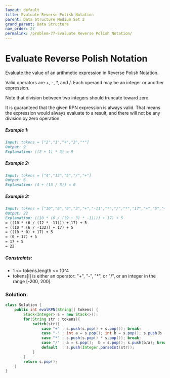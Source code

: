 ```yaml
---
layout: default
title: Evaluate Reverse Polish Notation
parent: Data Structure Medium Set 2
grand_parent: Data Structure
nav_order: 27
permalink: /problem-77-Evaluate Reverse Polish Notation/
---
```

# Evaluate Reverse Polish Notation
Evaluate the value of an arithmetic expression in Reverse Polish Notation.

Valid operators are +, -, *, and /. Each operand may be an integer or another expression.

Note that division between two integers should truncate toward zero.

It is guaranteed that the given RPN expression is always valid. That means the expression would always evaluate to a result, and there will not be any division by zero operation.

##### Example 1:
```markdown
Input: tokens = ["2","1","+","3","*"]
Output: 9
Explanation: ((2 + 1) * 3) = 9
```
##### Example 2:
```markdown
Input: tokens = ["4","13","5","/","+"]
Output: 6
Explanation: (4 + (13 / 5)) = 6
```
##### Example 3:
```markdown
Input: tokens = ["10","6","9","3","+","-11","*","/","*","17","+","5","+"]
Output: 22
Explanation: ((10 * (6 / ((9 + 3) * -11))) + 17) + 5
= ((10 * (6 / (12 * -11))) + 17) + 5
= ((10 * (6 / -132)) + 17) + 5
= ((10 * 0) + 17) + 5
= (0 + 17) + 5
= 17 + 5
= 22
```
##### Constraints:
* 1 <= tokens.length <= 10^4
* tokens[i] is either an operator: "+", "-", "*", or "/", or an integer in the range [-200, 200].

### Solution:
```java
class Solution {
    public int evalRPN(String[] tokens) {
        Stack<Integer> s = new Stack<>();
        for(String str : tokens){
            switch(str){
                case "+" : s.push(s.pop() + s.pop()); break;
                case "-" : int a = s.pop(); int b = s.pop(); s.push(b - a); break;
                case "*" : s.push(s.pop() * s.pop()); break;
                case "/" : a = s.pop();  b = s.pop(); s.push(b/a); break;
                default  : s.push(Integer.parseInt(str));
            }
        }
        return s.pop();
    }
}
```